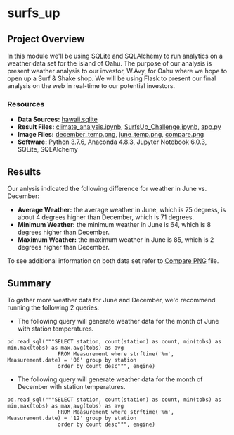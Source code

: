 # surfs_up

## Project Overview
In this module we'll be using SQLite and SQLAlchemy to run analytics on a weather data set for the island of Oahu. The purpose of our analysis is present weather analysis to our investor, W.Avy, for Oahu where we hope to open up a Surf & Shake shop. We will be using Flask to present our final analysis on the web in real-time to our potential investors.

### Resources
- **Data Sources:** [hawaii.sqlite](hawaii.sqlite)
- **Result Files:** [climate_analysis.ipynb](climate_analysis.ipynb), [SurfsUp_Challenge.ipynb](SurfsUp_Challenge.ipynb), [app.py](app.py)
- **Image Files:** [december_temp.png](december_temp.png), [june_temp.png](june_temp.png), [compare.png](compare.png)
- **Software:** Python 3.7.6, Anaconda 4.8.3, Jupyter Notebook 6.0.3, SQLite, SQLAlchemy

## Results
Our anlysis indicated the following difference for weather in June vs. December:
- **Average Weather:** the average weather in June, which is 75 degress, is about 4 degrees higher than December, which is 71 degrees.
- **Minimum Weather:** the minimum weather in June is 64, which is 8 degrees higher than December.
- **Maximum Weather:** the maximum weather in June is 85, which is 2 degrees higher than December.

To see additional information on both data set refer to [Compare PNG](compare.png) file.

## Summary
To gather more weather data for June and December, we'd recommend running the following 2 queries:
- The following query will generate weather data for the month of June with station temperatures.
```
pd.read_sql("""SELECT station, count(station) as count, min(tobs) as min,max(tobs) as max,avg(tobs) as avg 
                FROM Measurement where strftime('%m', Measurement.date) = '06' group by station 
                order by count desc""", engine)
```

- The following query will generate weather data for the month of December with station temperatures.
```
pd.read_sql("""SELECT station, count(station) as count, min(tobs) as min,max(tobs) as max,avg(tobs) as avg 
                FROM Measurement where strftime('%m', Measurement.date) = '12' group by station 
                order by count desc""", engine)
```

